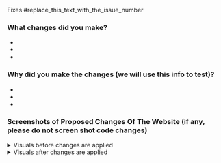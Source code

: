 Fixes #replace_this_text_with_the_issue_number

### What changes did you make?

-
-
-

### Why did you make the changes (we will use this info to test)?

-
-
-

### Screenshots of Proposed Changes Of The Website (if any, please do not screen shot code changes)

<!-- Note, if your images are too big, use the <img src="" width="" length="" />  syntax instead of ![image](link) to format the images -->

<!-- If images are not loading properly, you might need to double check the syntax or add a newline after the closing </summary> tag -->

<details>
<summary>Visuals before changes are applied</summary>

![image](Paste_Your_Image_Link_Here_After_Attaching_Files)

</details>

<details>
<summary>Visuals after changes are applied</summary>

![image](Paste_Your_Image_Link_Here_After_Attaching_Files)

</details>
